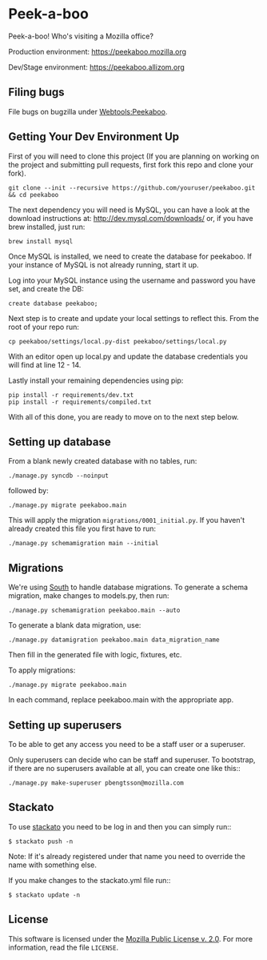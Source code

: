 Peek-a-boo
==========

Peek-a-boo! Who's visiting a Mozilla office?

Production environment: https://peekaboo.mozilla.org

Dev/Stage environment: https://peekaboo.allizom.org

Filing bugs
-----------

File bugs on bugzilla under [Webtools:Peekaboo](https://bugzilla.mozilla.org/enter_bug.cgi?product=Webtools&component=Peekaboo).

Getting Your Dev Environment Up
-------------------------------

First of you will need to clone this project (If you are planning on working on the
project and submitting pull requests, first fork this repo and clone your fork).

    git clone --init --recursive https://github.com/youruser/peekaboo.git && cd peekaboo

The next dependency you will need is MySQL, you can have a look at the download instructions at:
http://dev.mysql.com/downloads/ or, if you have brew installed, just run:

    brew install mysql

Once MySQL is installed, we need to create the database for peekaboo. If your instance of MySQL
is not already running, start it up.

Log into your MySQL instance using the username and password you have set, and create the DB:

    create database peekaboo;

Next step is to create and update your local settings to reflect this. From the root of your repo run:

    cp peekaboo/settings/local.py-dist peekaboo/settings/local.py

With an editor open up local.py and update the database credentials you will find at line 12 - 14.

Lastly install your remaining dependencies using pip:

    pip install -r requirements/dev.txt
    pip install -r requirements/compiled.txt

With all of this done, you are ready to move on to the next step below.


Setting up database
-------------------

From a blank newly created database with no tables, run:

``./manage.py syncdb --noinput``

followed by:

``./manage.py migrate peekaboo.main``

This will apply the migration ``migrations/0001_initial.py``. If you
haven't already created this file you first have to run:

``./manage.py schemamigration main --initial``

Migrations
----------

We're using [South](http://south.aeracode.org/) to handle database migrations.
To generate a schema migration, make changes to models.py, then run:

``./manage.py schemamigration peekaboo.main --auto``

To generate a blank data migration, use:

``./manage.py datamigration peekaboo.main data_migration_name``

Then fill in the generated file with logic, fixtures, etc.

To apply migrations:

``./manage.py migrate peekaboo.main``

In each command, replace peekaboo.main with the appropriate app.


Setting up superusers
---------------------

To be able to get any access you need to be a staff user or a superuser.

Only superusers can decide who can be staff and superuser. To
bootstrap, if there are no superusers available at all, you can create
one like this::

    ./manage.py make-superuser pbengtsson@mozilla.com


Stackato
--------

To use [stackato](http://api.stacka.to/docs/) you need to be log in and then you can
simply run::

    $ stackato push -n

Note: If it's already registered under that name you need to override
the name with something else.

If you make changes to the stackato.yml file run::

    $ stackato update -n

License
-------

This software is licensed under the
[Mozilla Public License v. 2.0](http://mozilla.org/MPL/2.0/).
For more
information, read the file ``LICENSE``.
